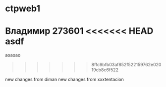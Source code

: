 # ctpweb1
Владимир
273601
<<<<<<< HEAD
asdf
=======
aoaoao
>>>>>>> 8ffc9bfb03af852f522159762e02019cb8c6f522
                        

new changes from diman
new changes from xxxtentacion
